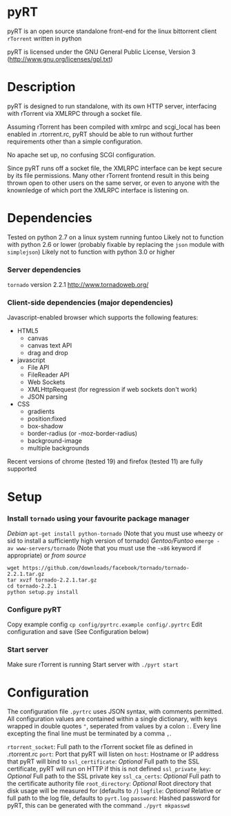 # pyRT
pyRT is an open source standalone front-end for the linux bittorrent client `rTorrent` written in python

pyRT is licensed under the GNU General Public License, Version 3
(http://www.gnu.org/licenses/gpl.txt)

# Description
pyRT is designed to run standalone, with its own HTTP server, interfacing with rTorrent via XMLRPC through a socket file.

Assuming rTorrent has been compiled with xmlrpc and scgi_local has been enabled in .rtorrent.rc, pyRT should be able to run without further requirements other than a simple configuration.

No apache set up, no confusing SCGI configuration.

Since pyRT runs off a socket file, the XMLRPC interface can be kept secure by its file permissions. Many other rTorrent frontend result in this being thrown open to other users on the same server, or even to anyone with the knownledge of which port the XMLRPC interface is listening on.


# Dependencies
Tested on python 2.7 on a linux system running funtoo
Likely not to function with python 2.6 or lower (probably fixable by replacing the `json` module with `simplejson`)
Likely not to function with python 3.0 or higher

### Server dependencies
`tornado` version 2.2.1 http://www.tornadoweb.org/

### Client-side dependencies (major dependencies)
Javascript-enabled browser which supports the following features:
* HTML5
    * canvas
    * canvas text API
    * drag and drop
* javascript
    * File API
    * FileReader API
    * Web Sockets
    * XMLHttpRequest (for regression if web sockets don't work)
    * JSON parsing
* CSS
    * gradients
    * position:fixed
    * box-shadow
    * border-radius (or -moz-border-radius)
    * background-image
    * multiple backgrounds

Recent versions of chrome (tested 19) and firefox (tested 11) are fully supported

# Setup
### Install `tornado` using your favourite package manager
*Debian* `apt-get install python-tornado` (Note that you must use wheezy or sid to install a sufficiently high version of tornado)
*Gentoo/Funtoo* `emerge -av www-servers/tornado` (Note that you must use the `~x86` keyword if appropriate)
or *from source*
```
wget https://github.com/downloads/facebook/tornado/tornado-2.2.1.tar.gz
tar xvzf tornado-2.2.1.tar.gz
cd tornado-2.2.1
python setup.py install
```

### Configure pyRT
Copy example config `cp config/pyrtrc.example config/.pyrtrc`
Edit configuration and save
(See Configuration below)

### Start server
Make sure rTorrent is running
Start server with `./pyrt start`

# Configuration
The configuration file `.pyrtrc` uses JSON syntax, with comments permitted.
All configuration values are contained within a single dictionary, with keys wrapped in double quotes `"`, seperated from values by a colon `:`.
Every line excepting the final line must be terminated by a comma `,`.

`rtorrent_socket`: Full path to the rTorrent socket file as defined in .rtorrent.rc
`port`: Port that pyRT will listen on
`host`: Hostname or IP address that pyRT will bind to
`ssl_certificate`: _Optional_ Full path to the SSL certificate, pyRT will run on HTTP if this is not defined
`ssl_private_key`: _Optional_ Full path to the SSL private key
`ssl_ca_certs`: _Optional_ Full path to the certificate authority file
`root_directory`: _Optional_ Root directory that disk usage will be measured for (defaults to `/`)
`logfile`: _Optional_ Relative or full path to the log file, defaults to `pyrt.log`
`password`: Hashed password for pyRT, this can be generated with the command `./pyrt mkpasswd`

